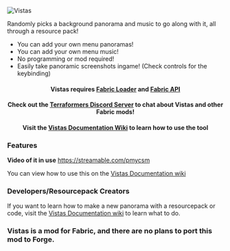 ![Vistas](https://i.imgur.com/ifllw9I.png)

Randomly picks a background panorama and music to go along with it, all through a resource pack!
* You can add your own menu panoramas!
* You can add your own menu music!
* No programming or mod required!
* Easily take panoramic screenshots ingame! (Check controls for the keybinding)

<h4 align="center">
Vistas requires <a href="https://fabricmc.net/use/">Fabric Loader</a> and <a href="https://www.curseforge.com/minecraft/mc-mods/fabric-api">Fabric API</a>
</h4>
<h4 align="center">
Check out the <a href="https://discord.gg/jEGF5fb">Terraformers Discord Server</a> to chat about Vistas and other Fabric mods!
</h4>
<h4 align="center">
Visit the <a href="https://github.com/LudoCrypt/Vistas/wiki/Documentation">Vistas Documentation Wiki</a> to learn how to use the tool
</h4>

### Features
**Video of it in use**
https://streamable.com/pmycsm

You can view how to use this on the [Vistas Documentation wiki](https://github.com/LudoCrypt/Vistas/wiki/Documentation)

### Developers/Resourcepack Creators
If you want to learn how to make a new panorama with a resourcepack or code, visit the [Vistas Documentation wiki](https://github.com/LudoCrypt/Vistas/wiki/Documentation) to learn what to do.

### Vistas is a mod for Fabric, and there are no plans to port this mod to Forge.
